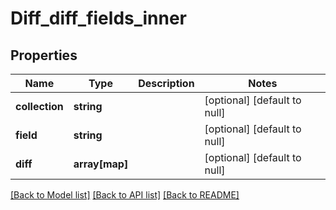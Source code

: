 # Diff_diff_fields_inner

## Properties
Name | Type | Description | Notes
------------ | ------------- | ------------- | -------------
**collection** | **string** |  | [optional] [default to null]
**field** | **string** |  | [optional] [default to null]
**diff** | **array[map]** |  | [optional] [default to null]

[[Back to Model list]](../README.md#documentation-for-models) [[Back to API list]](../README.md#documentation-for-api-endpoints) [[Back to README]](../README.md)


